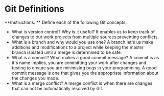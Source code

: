 # Git Definitions

**Instructions: ** Define each of the following Git concepts.

* What is version control?  Why is it useful?
It enables us to keep track of changes to our work projects from multiple sources preventing conflicts.
* What is a branch and why would you use one?
A branch let's us make additions and modifications to a project while keeping the master branch isolated until a merge is determined to be safe.
* What is a commit? What makes a good commit message?
A commit is as it's name implies, you are committing your work after changes and testing to ensure you are minimizing bugs in your programming. A good commit message is one that gives you the appropriate information about the changes you made.
* What is a merge conflict?
A merge conflict is when there are changes that can not be automatically resolved by Git.